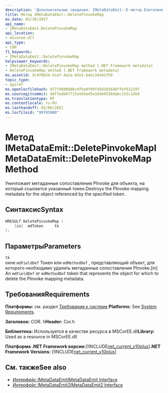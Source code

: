 ```yaml
---
description: 'Дополнительные сведения: IMetaDataEmit::D метод Елетепинвокемап'
title: Метод IMetaDataEmit::DeletePinvokeMap
ms.date: 03/30/2017
api_name:
- IMetaDataEmit.DeletePinvokeMap
api_location:
- mscoree.dll
api_type:
- COM
f1_keywords:
- IMetaDataEmit::DeletePinvokeMap
helpviewer_keywords:
- IMetaDataEmit::DeletePinvokeMap method [.NET Framework metadata]
- DeletePinvokeMap method [.NET Framework metadata]
ms.assetid: 3c4f6b54-5ce7-4a2a-83e1-6dec16441f50
topic_type:
- apiref
ms.openlocfilehash: 977fd600600cdfba0fd9fd5d383648ffbf63229f
ms.sourcegitcommit: ddf7edb67715a5b9a45e3dd44536dabc153c1de0
ms.translationtype: MT
ms.contentlocale: ru-RU
ms.lasthandoff: 02/06/2021
ms.locfileid: "99783980"
---
```

# <a name="imetadataemitdeletepinvokemap-method"></a><span data-ttu-id="50513-103">Метод IMetaDataEmit::DeletePinvokeMap</span><span class="sxs-lookup"><span data-stu-id="50513-103">IMetaDataEmit::DeletePinvokeMap Method</span></span>

<span data-ttu-id="50513-104">Уничтожает метаданные сопоставления PInvoke для объекта, на который ссылается указанный токен.</span><span class="sxs-lookup"><span data-stu-id="50513-104">Destroys the PInvoke mapping metadata for the object referenced by the specified token.</span></span>  
  
## <a name="syntax"></a><span data-ttu-id="50513-105">Синтаксис</span><span class="sxs-lookup"><span data-stu-id="50513-105">Syntax</span></span>  
  
```cpp  
HRESULT DeletePinvokeMap (
    [in]  mdToken     tk
);  
```  
  
## <a name="parameters"></a><span data-ttu-id="50513-106">Параметры</span><span class="sxs-lookup"><span data-stu-id="50513-106">Parameters</span></span>  

 `tk`  
 <span data-ttu-id="50513-107">окне `mdFieldDef` Токен или `mdMethodDef` , представляющий объект, для которого необходимо удалить метаданные сопоставления PInvoke.</span><span class="sxs-lookup"><span data-stu-id="50513-107">[in] An `mdFieldDef` or `mdMethodDef` token that represents the object for which to delete the PInvoke mapping metadata.</span></span>  
  
## <a name="requirements"></a><span data-ttu-id="50513-108">Требования</span><span class="sxs-lookup"><span data-stu-id="50513-108">Requirements</span></span>  

 <span data-ttu-id="50513-109">**Платформы:** см. раздел [Требования к системе](../../get-started/system-requirements.md).</span><span class="sxs-lookup"><span data-stu-id="50513-109">**Platforms:** See [System Requirements](../../get-started/system-requirements.md).</span></span>  
  
 <span data-ttu-id="50513-110">**Заголовок:** COR. h</span><span class="sxs-lookup"><span data-stu-id="50513-110">**Header:** Cor.h</span></span>  
  
 <span data-ttu-id="50513-111">**Библиотека:** Используется в качестве ресурса в MSCorEE.dll</span><span class="sxs-lookup"><span data-stu-id="50513-111">**Library:** Used as a resource in MSCorEE.dll</span></span>  
  
 <span data-ttu-id="50513-112">**Платформа .NET Framework версии:**[!INCLUDE[net_current_v10plus](../../../../includes/net-current-v10plus-md.md)]</span><span class="sxs-lookup"><span data-stu-id="50513-112">**.NET Framework Versions:** [!INCLUDE[net_current_v10plus](../../../../includes/net-current-v10plus-md.md)]</span></span>  
  
## <a name="see-also"></a><span data-ttu-id="50513-113">См. также</span><span class="sxs-lookup"><span data-stu-id="50513-113">See also</span></span>

- [<span data-ttu-id="50513-114">Интерфейс IMetaDataEmit</span><span class="sxs-lookup"><span data-stu-id="50513-114">IMetaDataEmit Interface</span></span>](imetadataemit-interface.md)
- [<span data-ttu-id="50513-115">Интерфейс IMetaDataEmit2</span><span class="sxs-lookup"><span data-stu-id="50513-115">IMetaDataEmit2 Interface</span></span>](imetadataemit2-interface.md)
